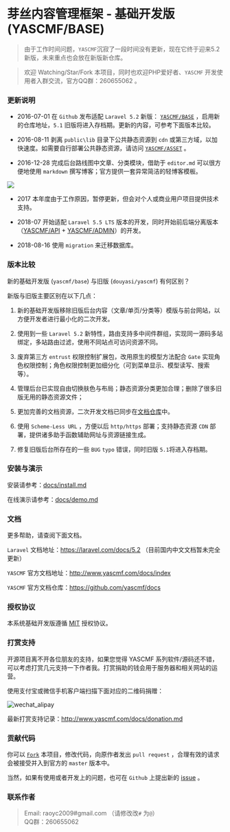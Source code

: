# 芽丝内容管理框架 - 基础开发版(YASCMF/BASE)

>   由于工作时间问题，`YASCMF`沉寂了一段时间没有更新，现在它终于迎来5.2新版，未来重点也会放在新版新仓库。

>   欢迎 Watching/Star/Fork 本项目，同时也欢迎PHP爱好者、`YASCMF` 开发使用者入群交流，官方QQ群：260655062 。

### 更新说明

* 2016-07-01 在 `Github` 发布适配 `Laravel 5.2` 新版： [`YASCMF/BASE`](https://github.com/yascmf/base) ，启用新的仓库地址，`5.1` 旧版将进入存档期。更新的内容，可参考下面版本比较。

* 2016-08-11 剥离 `public\lib` 目录下公共静态资源到 `cdn` 或第三方域，以加快速度。如需要自行部署公共静态资源，请访问 [`YASCMF/ASSET`](https://github.com/yascmf/asset) 。

* 2016-12-28 完成后台路线图中文章、分类模块，借助于 `editor.md` 可以很方便地使用 `markdown` 撰写博客；官方提供一套异常简洁的轻博客模板。

![](http://www.yascmf.com/uploads/content/20161228/586383321ad29_38o.png)

* 2017 本年度由于工作原因，暂停更新，但会对个人或商业用户项目提供技术支持。

* 2018-07 开始适配 `Laravel 5.5 LTS` 版本的开发，同时开始前后端分离版本（[YASCMF/API](https://github.com/yascmf/api) + [YASCMF/ADMIN](https://github.com/yascmf/admin)）的开发。

* 2018-08-16 使用 `migration` 来迁移数据库。


### 版本比较

新的基础开发版 (`yascmf/base`) 与旧版 (`douyasi/yascmf`) 有何区别？

新版与旧版主要区别在以下几点：

1. 新的基础开发版移除旧版后台内容（文章/单页/分类等）模版与前台网站，以方便开发者进行最小化的二次开发。

2. 使用到一些 `Laravel 5.2` 新特性，路由支持多中间件群组，实现同一源码多站绑定，多站路由过滤，使用不同站点可访问资源不同。

3. 废弃第三方 `entrust` 权限控制扩展包，改用原生的模型方法配合 `Gate` 实现角色权限控制；角色权限控制更加细分化（可到菜单显示、模型读写、搜索等）。

4. 管理后台已实现自由切换肤色与布局；静态资源分类更加合理；删除了很多旧版无用的静态资源文件；

5. 更加完善的文档资源，二次开发文档已同步在[文档仓库](https://github.com/yascmf/docs)中。

6. 使用 `Scheme-Less URL` ，方便以后 `http/https` 部署；支持静态资源 `CDN` 部署，提供诸多助手函数辅助网址与资源链接生成。

7. 修复旧版后台所存在的一些 `BUG` `typo` 错误，同时旧版 `5.1`将进入存档期。

### 安装与演示

安装请参考：[docs/install.md](http://www.yascmf.com/docs/install.md)

在线演示请参考：[docs/demo.md](http://www.yascmf.com/docs/demo.md)

### 文档

更多帮助，请查阅下面文档。

`Laravel` 文档地址：https://laravel.com/docs/5.2 （目前国内中文文档暂未完全更新）

`YASCMF` 官方文档地址：http://www.yascmf.com/docs/index

`YASCMF` 官方文档仓库：https://github.com/yascmf/docs

### 授权协议

本系统基础开发版遵循 [MIT](http://opensource.org/licenses/MIT) 授权协议。

### 打赏支持

开源项目离不开各位朋友的支持，如果您觉得 YASCMF 系列软件/源码还不错，可以考虑打赏几元支持一下作者我。打赏捐助的钱会用于服务器和相关网站的运营。

使用支付宝或微信手机客户端扫描下面对应的二维码捐赠：

![wechat_alipay](http://www.yascmf.com/assets/wechat_alipay.jpg)

最新打赏支持记录：http://www.yascmf.com/docs/donation.md


### 贡献代码

你可以 [`Fork`](https://github.com/yascmf/base/fork) 本项目，修改代码，向原作者发出 `pull request` ，合理有效的请求会被接受并入到官方的 `master` 版本中。

当然，如果有使用或者开发上的问题，也可在 `Github` 上提出新的 [issue](https://github.com/yascmf/base/issues/new) 。

### 联系作者

>   Email: raoyc2009#gmail.com （请修改改`#` 为`@`）  
>   QQ群：260655062  